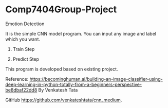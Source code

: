 # Comp7404Group-Project
Emotion Detection

It is the simple CNN model program.
You can input any image and label which you want.

1.  Train Step

2.  Predict Step

This program is developed based on existing project.

Reference:
https://becominghuman.ai/building-an-image-classifier-using-deep-learning-in-python-totally-from-a-beginners-perspective-be8dbaf22dd8
By Venkatesh Tata

GitHub
https://github.com/venkateshtata/cnn_medium.


